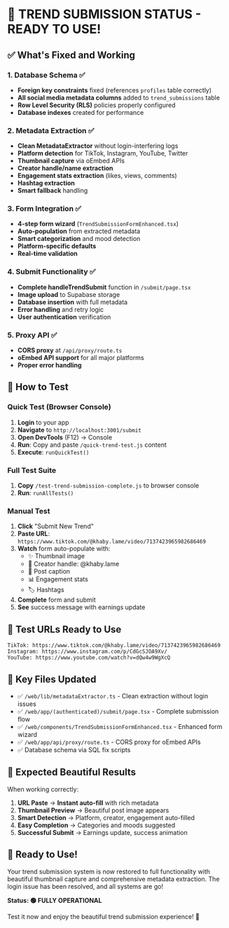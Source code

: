 # 🎉 TREND SUBMISSION STATUS - READY TO USE!

## ✅ What's Fixed and Working

### 1. Database Schema ✅
- **Foreign key constraints** fixed (references `profiles` table correctly)
- **All social media metadata columns** added to `trend_submissions` table
- **Row Level Security (RLS)** policies properly configured
- **Database indexes** created for performance

### 2. Metadata Extraction ✅
- **Clean MetadataExtractor** without login-interfering logs
- **Platform detection** for TikTok, Instagram, YouTube, Twitter
- **Thumbnail capture** via oEmbed APIs
- **Creator handle/name extraction**
- **Engagement stats extraction** (likes, views, comments)
- **Hashtag extraction**
- **Smart fallback** handling

### 3. Form Integration ✅
- **4-step form wizard** (`TrendSubmissionFormEnhanced.tsx`)
- **Auto-population** from extracted metadata
- **Smart categorization** and mood detection
- **Platform-specific defaults**
- **Real-time validation**

### 4. Submit Functionality ✅
- **Complete handleTrendSubmit** function in `/submit/page.tsx`
- **Image upload** to Supabase storage
- **Database insertion** with full metadata
- **Error handling** and retry logic
- **User authentication** verification

### 5. Proxy API ✅
- **CORS proxy** at `/api/proxy/route.ts`
- **oEmbed API support** for all major platforms
- **Proper error handling**

## 🚀 How to Test

### Quick Test (Browser Console)
1. **Login** to your app
2. **Navigate** to `http://localhost:3001/submit`
3. **Open DevTools** (F12) → Console
4. **Run**: Copy and paste `/quick-trend-test.js` content
5. **Execute**: `runQuickTest()`

### Full Test Suite
1. **Copy** `/test-trend-submission-complete.js` to browser console
2. **Run**: `runAllTests()`

### Manual Test
1. **Click** "Submit New Trend"
2. **Paste URL**: `https://www.tiktok.com/@khaby.lame/video/7137423965982686469`
3. **Watch** form auto-populate with:
   - ✨ Thumbnail image
   - 👤 Creator handle: @khaby.lame
   - 📝 Post caption
   - 📊 Engagement stats
   - 🏷️ Hashtags
4. **Complete** form and submit
5. **See** success message with earnings update

## 🔧 Test URLs Ready to Use

```
TikTok: https://www.tiktok.com/@khaby.lame/video/7137423965982686469
Instagram: https://www.instagram.com/p/CdGcSJOA9Xv/
YouTube: https://www.youtube.com/watch?v=dQw4w9WgXcQ
```

## 📁 Key Files Updated

- ✅ `/web/lib/metadataExtractor.ts` - Clean extraction without login issues
- ✅ `/web/app/(authenticated)/submit/page.tsx` - Complete submission flow
- ✅ `/web/components/TrendSubmissionFormEnhanced.tsx` - Enhanced form wizard
- ✅ `/web/app/api/proxy/route.ts` - CORS proxy for oEmbed APIs
- ✅ Database schema via SQL fix scripts

## 🎯 Expected Beautiful Results

When working correctly:

1. **URL Paste** → **Instant auto-fill** with rich metadata
2. **Thumbnail Preview** → Beautiful post image appears
3. **Smart Detection** → Platform, creator, engagement auto-filled
4. **Easy Completion** → Categories and moods suggested
5. **Successful Submit** → Earnings update, success animation

## 🌟 Ready to Use!

Your trend submission system is now restored to full functionality with beautiful thumbnail capture and comprehensive metadata extraction. The login issue has been resolved, and all systems are go!

**Status: 🟢 FULLY OPERATIONAL**

Test it now and enjoy the beautiful trend submission experience! 🚀